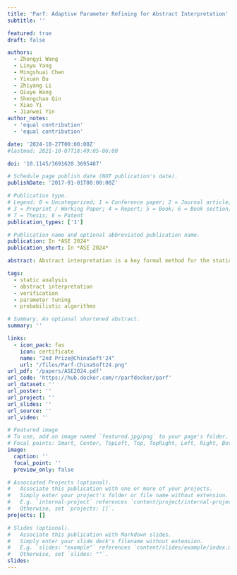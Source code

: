 ```yaml
---
title: 'Parf: Adaptive Parameter Refining for Abstract Interpretation'
subtitle: ''

featured: true
draft: false

authors:
  - Zhongyi Wang
  - Linyu Yang
  - Mingshuai Chen
  - Yixuan Bu
  - Zhiyang Li
  - Qiuye Wang
  - Shengchao Qin
  - Xiao Yi
  - Jianwei Yin
author_notes:
  - 'equal contribution'
  - 'equal contribution'

date: '2024-10-27T00:00:00Z'
#lastmod: 2021-10-07T18:49:05-06:00

doi: '10.1145/3691620.3695487'

# Schedule page publish date (NOT publication's date).
publishDate: '2017-01-01T00:00:00Z'

# Publication type.
# Legend: 0 = Uncategorized; 1 = Conference paper; 2 = Journal article;
# 3 = Preprint / Working Paper; 4 = Report; 5 = Book; 6 = Book section;
# 7 = Thesis; 8 = Patent
publication_types: ['1']

# Publication name and optional abbreviated publication name.
publication: In *ASE 2024*
publication_short: In *ASE 2024*

abstract: Abstract interpretation is a key formal method for the static analysis of programs. The core challenge in applying abstract interpretation lies in the configuration of abstraction and analysis strategies encoded by a large number of external parameters of static analysis tools. To attain low false-positive rates (i.e., accuracy) while preserving analysis efficiency, tuning the parameters heavily relies on expert knowledge and is thus difficult to automate. In this paper, we present a fully automated framework called Parf to adaptively tune the external parameters of abstract interpretation-based static analyzers. Parf models various types of parameters as random variables subject to probability distributions over latticed parameter spaces. It incrementally refines the probability distributions based on accumulated intermediate results generated by repeatedly sampling and analyzing, thereby ultimately yielding a set of highly accurate parameter settings within a given time budget. We have implemented Parf on top of Frama-C/Eva -- an off-the-shelf open-source abstract interpretation-based static analyzer for C programs -- and compared it against the expert refinement strategy and Frama-C/Eva's official configurations over the Frama-C OSCS benchmark. Experimental results indicate that Parf achieves the lowest number of false positives on 34/37 (91.9%) program repositories with exclusively best results on 13/37 (35.1%) cases. In particular, Parf exhibits promising performance for analyzing complex, large-scale real-world programs.

tags:
  - static analysis
  - abstract interpretation
  - verification
  - parameter tuning
  - probabilistic algorithms

# Summary. An optional shortened abstract.
summary: ''

links:
  - icon_pack: fas
    icon: certificate
    name: "2nd Prize@ChinaSoft'24"
    url: "/files/Parf-ChinaSoft24.png"
url_pdf: '/papers/ASE2024.pdf'
url_code: 'https://hub.docker.com/r/parfdocker/parf'
url_dataset: ''
url_poster: ''
url_project: ''
url_slides: ''
url_source: ''
url_video: ''

# Featured image
# To use, add an image named `featured.jpg/png` to your page's folder.
# Focal points: Smart, Center, TopLeft, Top, TopRight, Left, Right, BottomLeft, Bottom, BottomRight.
image:
  caption: ''
  focal_point: ''
  preview_only: false

# Associated Projects (optional).
#   Associate this publication with one or more of your projects.
#   Simply enter your project's folder or file name without extension.
#   E.g. `internal-project` references `content/project/internal-project/index.md`.
#   Otherwise, set `projects: []`.
projects: []

# Slides (optional).
#   Associate this publication with Markdown slides.
#   Simply enter your slide deck's filename without extension.
#   E.g. `slides: "example"` references `content/slides/example/index.md`.
#   Otherwise, set `slides: ""`.
slides:
---
```


<!-- {{% callout note %}}
Click the _Cite_ button above to demo the feature to enable visitors to import publication metadata into their reference management software.
{{% /callout %}} -->
